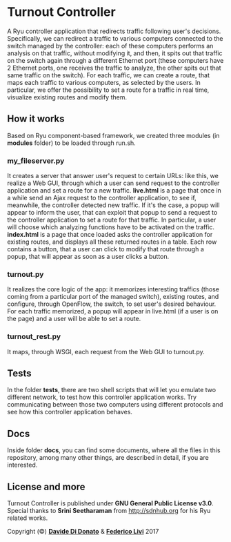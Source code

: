 # Turnout Controller

A Ryu controller application that redirects traffic following user's decisions. 
Specifically, we can redirect a traffic to various computers connected to the switch managed by the controller: each of these computers performs an analysis on that traffic, without modifying it, and then, it spits out that traffic on the switch again through a different Ethernet port (these computers have 2 Ethernet ports, one receives the traffic to analyze, the other spits out that same traffic on the switch).
For each traffic, we can create a route, that maps each traffic to various computers, as selected by the users.
In particular, we offer the possibility to set a route for a traffic in real time, visualize existing routes and modify them.


## How it works

Based on Ryu component-based framework, we created three modules (in **modules** folder) to be loaded through run.sh.
### my_fileserver.py 
It creates a server that answer user's request to certain URLs: like this, we realize a Web GUI, through which a user can send request to the controller application and set a route for a new traffic.
**live.html** is a page that once in a while send an Ajax request to the controller application, to see if, meanwhile, the controller detected new traffic. If it's the case, a popup will appear to inform the user, that can exploit that popup to send a request to the controller application to set a route for that traffic. In particular, a user will choose which analyzing functions have to be activated on the traffic.
**index.html** is a page that once loaded asks the controller application for existing routes, and displays all these returned routes in a table. Each row contains a button, that a user can click to modify that route through a popup, that will appear as soon as a user clicks a button.
### turnout.py
It realizes the core logic of the app: it memorizes interesting traffics (those coming from a particular port of the managed switch), existing routes, and configure, through OpenFlow, the switch, to set user's desired behaviour.
For each traffic memorized, a popup will appear in live.html (if a user is on the page) and a user will be able to set a route.
### turnout_rest.py
It maps, through WSGI, each request from the Web GUI to turnout.py.

## Tests

In the folder **tests**, there are two shell scripts that will let you emulate two different network, to test how this controller application works. Try communicating between those two computers using different protocols and see how this controller application behaves.

## Docs

Inside folder **docs**, you can find some documents, where all the files in this repository, among many other things, are described in detail, if you are interested.

## License and more

Turnout Controller is published under **GNU General Public License v3.0**. Special thanks to **Srini Seetharaman** from http://sdnhub.org for his Ryu related works.

Copyright (©) [**Davide Di Donato**](https://github.com/MrOverflOOw) & [**Federico Livi**](https://github.com/iFedix) 2017
